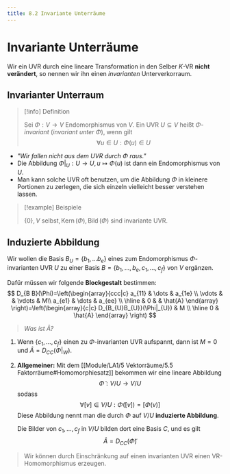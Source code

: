 ```yaml
---
title: 8.2 Invariante Unterräume
---
```


# Invariante Unterräume

Wir ein UVR durch eine lineare Transformation in den Selber $K$-VR **nicht verändert**, so nennen wir ihn einen *invarianten* Unterverkorraum.

## Invarianter Unterraum

> [!info] Definition 
> 
> Sei $\Phi:V \to V$ Endomorphismus von $V$.
> Ein UVR $U \subseteq V$ heißt $\Phi$-*invariant* (*invariant unter* $\Phi$),
> wenn gilt 
> $$\forall u \in U:\Phi(u) \in U$$

- *"Wir fallen nicht aus dem UVR durch $\Phi$ raus."*
- Die Abbildung $\Phi|_{U}: U \to U, u \mapsto \Phi(u)$ ist dann ein Endomorphismus von $U$.
- Man kann solche UVR oft benutzen, um die Abbildung $\Phi$ in kleinere Portionen zu zerlegen, die sich einzeln vielleicht besser verstehen lassen.

> [!example] Beispiele
> 
> $\{ 0 \}, V \text{ selbst}, \operatorname{Kern}(\Phi), \operatorname{Bild}(\Phi)$ sind invariante UVR.

## Induzierte Abbildung

Wir wollen die Basis $B_{U}=\{ b_{1},\dots b_{e} \}$ eines zum Endomorphismus $\Phi$-invarianten UVR $U$ zu einer Basis $B=\{ b_{1},\dots,b_{e},c_{1},\dots,c_{f} \}$ von $V$ ergänzen.

Dafür müssen wir folgende **Blockgestalt** bestimmen:
$$
D_{B B}(\Phi)=\left(\begin{array}{ccc|c}
a_{11} & \dots & a_{1e}  \\
\vdots &  & \vdots  & M\\
a_{e1} & \dots & a_{ee} \\
\hline & 0 & & \hat{A}
\end{array} \right)=\left(\begin{array}{c|c}
D_{B_{U}B_{U}}(\Phi|_{U}) & M \\ 
\hline 0 & \hat{A}
\end{array} \right)
$$

> *Was ist $\hat{A}$?*

1. Wenn $\{ c_{1},\dots ,c_{f} \}$ einen zu $\Phi$-invarianten UVR aufspannt, dann ist $M=0$ und $\hat{A}=D_{C C}(\Phi|_{W})$.

2. **Allgemeiner:** Mit dem [[Module/LA1/5 Vektorräume/5.5 Faktorräume#Homomorphiesatz]] bekommen wir eine lineare Abbildung 
   $$
   \widetilde{\Phi}: V / U \longrightarrow V / U
   $$
   sodass 
   $$
   \forall[v] \in V / U: \widetilde{\Phi}([v])=[\Phi(v)]
   $$
   Diese Abbildung nennt man die durch $\Phi$ auf $V / U$ **induzierte Abbildung**.
   
   Die Bilder von $c_1, \ldots, c_f$ in $V / U$ bilden dort eine Basis $C$, und es gilt
   $$
   \hat{A}=D_{CC}(\widetilde{\Phi})
   $$
> Wir können durch Einschränkung auf einen invarianten UVR einen VR-Homomorphismus erzeugen.